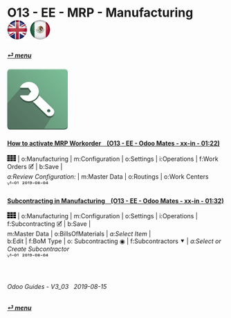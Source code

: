 # O13 - EE - MRP - Manufacturing &nbsp;&nbsp;&nbsp;&nbsp; [![en-uk](/doc/img/flg/en-uk-flg-btn-sml.png)](/en-uk/o13/ee/mrp/en-uk-o13-ee-mrp-guides.md) [ ![es-mx](/doc/img/flg/es-mx-flg-btn-sml.png)](/es-mx/o13/ee/mrp/es-mx-o13-ee-mrp-guides.md)
#### [_&#x23CE; menu_](/en-uk/o13/ee/en-uk-o13-ee-guides-menu.md "Back to EE menu")  
### ![mrp](/doc/img/app/big/mrp.png)
[ⱽ¹²³⁴⁵⁶⁷⁸⁹⁰⁻]: # (ⱽ¹²³⁴⁵⁶⁷⁸⁹⁰⁻)

[#### BOM Structure Import / Export - Reviewed but in Chinese]: # (aUbdOqGXCT4)  

#### [How to activate MRP Workorder &nbsp;&nbsp; (O13 - EE - Odoo Mates - xx-in - 01:22)](https://youtube.com/embed/Xrw-bAZ82xA?autoplay=1&start=0&end=67&rel=0)  
![apps](/doc/img/apps.png) | o:Manufacturing | m:Configuration | o:Settings | i:Operations | f:Work Orders &#x1F5F9; | b:Save |  
_a:Review Configuration:_ | m:Master Data | o:Routings | o:Work Centers  
ⱽ¹⁻⁰¹ &nbsp;²⁰¹⁹⁻⁰⁸⁻⁰⁴

#### [Subcontracting in Manufacturing &nbsp;&nbsp; (O13 - EE - Odoo Mates - xx-in - 01:32)](https://youtube.com/embed/R7TAnL1h1y8?autoplay=1&start=14&end=72&rel=0)  
![apps](/doc/img/apps.png) | o:Manufacturing | m:Configuration | o:Settings | i:Operations | f:Subcontracting &#x1F5F9; | b:Save |  
m:Master Data | o:BillsOfMaterials | _a:Select Item_ |  
b:Edit | f:BoM Type | o: Subcontracting &#x25C9; | f:Subcontractors &#x2BC6; | _a:Select or Create Subcontractor_  
ⱽ¹⁻⁰¹ &nbsp;²⁰¹⁹⁻⁰⁸⁻⁰⁴

<br>

###### Odoo Guides - V3_03 &nbsp; 2019-08-15  
**[_&#x23CE; menu_](/en-uk/o13/ee/en-uk-o13-ee-guides-menu.md)**  
